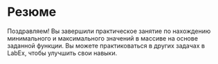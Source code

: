 # Резюме

Поздравляем! Вы завершили практическое занятие по нахождению минимального и максимального значений в массиве на основе заданной функции. Вы можете практиковаться в других задачах в LabEx, чтобы улучшить свои навыки.
